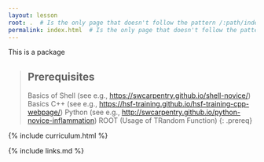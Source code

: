 ```yaml
---
layout: lesson
root: .  # Is the only page that doesn't follow the pattern /:path/index.html
permalink: index.html  # Is the only page that doesn't follow the pattern /:path/index.html
---
```


This is a package

> ## Prerequisites
>
> Basics of Shell (see e.g., https://swcarpentry.github.io/shell-novice/)
> Basics C++ (see e.g., https://hsf-training.github.io/hsf-training-cpp-webpage/) 
> Python (see e.g., http://swcarpentry.github.io/python-novice-inflammation)
> ROOT  (Usage of TRandom Function)
{: .prereq}


{% include curriculum.html %}

{% include links.md %}

